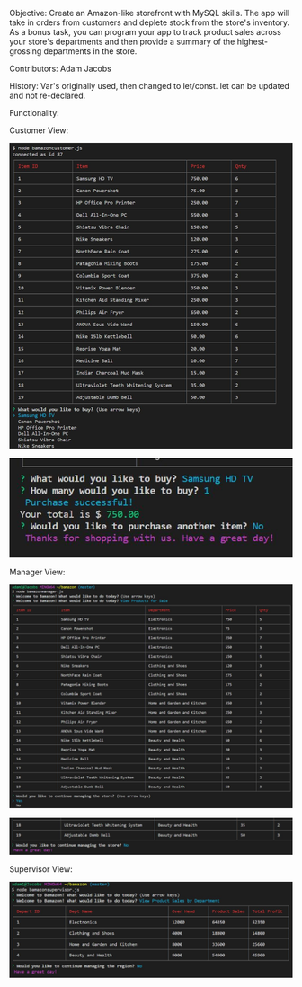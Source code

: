 Objective: Create an Amazon-like storefront with MySQL skills. The app will take in orders from customers and deplete stock from the store's inventory. As a bonus task, you can program your app to track product sales across your store's departments and then provide a summary of the highest-grossing departments in the store.

Contributors: Adam Jacobs

History: Var's originally used, then changed to let/const. let can be updated and not re-declared.

Functionality:

Customer View:

![](images/bamazon1.JPG)

![](images/bamazon2.JPG)

Manager View:

![](images/bamazon3.JPG)

![](images/bamazon4.JPG)

Supervisor View:

![](images/bamazon5.JPG)
